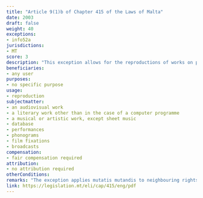 ```yaml
---
title: "Article 9(1)b of Chapter 415 of the Laws of Malta"
date: 2003
draft: false
weight: 40
exceptions:
- info52a
jurisdictions:
- MT
score: 3
description: "This exception allows for the reproductions of works on paper or any similar medium, effected by the use of any kind of photographic technique or by some other process having similar effects, with the exception of sheet music, provided that the rightholders received fair compensation." 
beneficiaries:
- any user
purposes: 
- no specific purpose
usage:
- reproduction 
subjectmatter:
- an audiovisual work
- a literary work other than in the case of a computer programme
- a musical or artistic work, except sheet music
- database
- performances
- phonograms
- film fixations
- broadcasts
compensation:
- fair compensation required
attribution: 
- no attribution required
otherConditions: 
remarks: "The exception applies mutatis mutandis to neighbouring rights under art. 21 of Cap.415."
link: https://legislation.mt/eli/cap/415/eng/pdf
---
```

